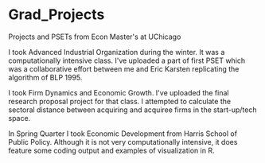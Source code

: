 # Grad_Projects
Projects and PSETs from Econ Master's at UChicago

I took Advanced Industrial Organization during the winter. It was a computationally intensive class. I've uploaded a part of first PSET which was a collaborative effort between me and Eric Karsten replicating the algorithm of BLP 1995.

I took Firm Dynamics and Economic Growth. I've uploaded the final research proposal project for that class. I attempted to calculate the sectoral distance between acquiring and acquiree firms in the start-up/tech space. 

In Spring Quarter I took Economic Development from Harris School of Public Policy. Although it is not very computationally intensive, it does feature some coding output and examples of visualization in R. 
